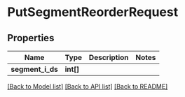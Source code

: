 # PutSegmentReorderRequest

## Properties
Name | Type | Description | Notes
------------ | ------------- | ------------- | -------------
**segment_i_ds** | **int[]** |  | 

[[Back to Model list]](../README.md#documentation-for-models) [[Back to API list]](../README.md#documentation-for-api-endpoints) [[Back to README]](../README.md)


